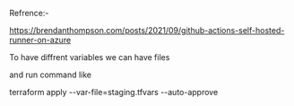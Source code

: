 Refrence:-
 
https://brendanthompson.com/posts/2021/09/github-actions-self-hosted-runner-on-azure

To have diffrent variables we can have files 

and run command like

terraform apply --var-file=staging.tfvars --auto-approve
